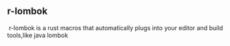 ## r-lombok

​ r-lombok is a rust macros that automatically plugs into your editor and build tools,like java lombok